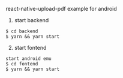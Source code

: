 react-native-upload-pdf example for android

1. start backend 
  ```
  $ cd backend
  $ yarn && yarn start
  ```
2. start fontend
  ```
  start android emu
  $ cd fontend
  $ yarn && yarn start
  ```